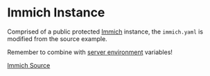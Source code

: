 # Immich Instance

Comprised of a public protected [Immich](https://immich.app/) instance, the `immich.yaml` is modified from the source example.

Remember to combine with [server environment](../server.env) variables!

[Immich Source](https://github.com/imagegenius/docker-immich/)
